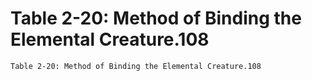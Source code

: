 # Table 2-20: Method of Binding the Elemental Creature.108

```
Table 2-20: Method of Binding the Elemental Creature.108
```
